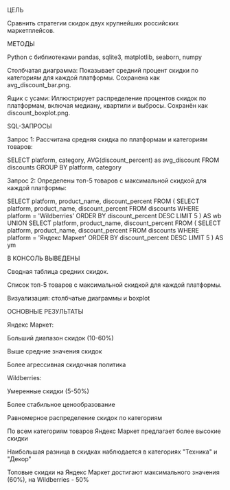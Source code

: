 ЦЕЛЬ

Сравнить стратегии скидок двух крупнейших российских маркетплейсов.

МЕТОДЫ

Python с библиотеками pandas, sqlite3, matplotlib, seaborn, numpy

Столбчатая диаграмма: Показывает средний процент скидки по категориям для каждой платформы. Сохранена как avg_discount_bar.png.

Ящик с усами: Иллюстрирует распределение процентов скидок по платформам, включая медиану, квартили и выбросы. Сохранён как discount_boxplot.png.

SQL-ЗАПРОСЫ 

Запрос 1: Рассчитана средняя скидка по платформам и категориям товаров:

SELECT platform, category, AVG(discount_percent) as avg_discount
FROM discounts
GROUP BY platform, category

Запрос 2: Определены топ-5 товаров с максимальной скидкой для каждой платформы:

SELECT platform, product_name, discount_percent
FROM (
    SELECT platform, product_name, discount_percent
    FROM discounts
    WHERE platform = 'Wildberries'
    ORDER BY discount_percent DESC
    LIMIT 5
) AS wb
UNION
SELECT platform, product_name, discount_percent
FROM (
    SELECT platform, product_name, discount_percent
    FROM discounts
    WHERE platform = 'Яндекс Маркет'
    ORDER BY discount_percent DESC
    LIMIT 5
) AS ym

В КОНСОЛЬ ВЫВЕДЕНЫ

Сводная таблица средних скидок.

Список топ-5 товаров с максимальной скидкой для каждой платформы.

Визуализация: столбчатые диаграммы и boxplot

ОСНОВНЫЕ РЕЗУЛЬТАТЫ

Яндекс Маркет:

Больший диапазон скидок (10-60%)

Выше средние значения скидок

Более агрессивная скидочная политика

Wildberries:

Умеренные скидки (5-50%)

Более стабильное ценообразование

Равномерное распределение скидок по категориям

По всем категориям товаров Яндекс Маркет предлагает более высокие скидки

Наибольшая разница в скидках наблюдается в категориях "Техника" и "Декор"

Топовые скидки на Яндекс Маркет достигают максимального значения (60%), на Wildberries - 50%
